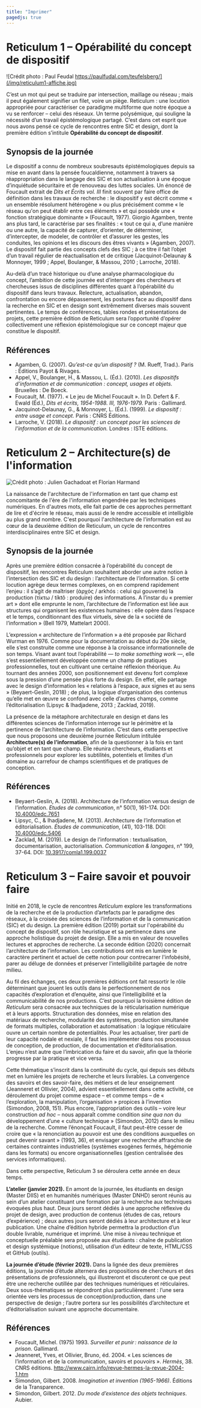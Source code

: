 ```yaml
---
title: "Imprimer"
pagedjs: true
---
```


# Reticulum 1 – Opérabilité du concept de dispositif

![Crédit photo : Paul Feudal https://paulfudal.com/teufelsberg/](/img/reticulum1-affiche.jpg)

C’est un mot qui peut se traduire par intersection, maillage ou réseau ; mais il peut également signifier un filet, voire un piège. Reticulum : une locution appropriée pour caractériser ce paradigme multiforme que notre époque a vu se renforcer – celui des réseaux. Un terme polysémique, qui souligne la nécessité d’un travail épistémologique partagé. C’est dans cet esprit que nous avons pensé ce cycle de rencontres entre SIC et design, dont la première édition s’intitule **Opérabilité du concept de dispositif**.

## Synopsis de la journée

Le dispositif a connu de nombreux soubresauts épistémologiques depuis sa mise en avant dans la pensée foucaldienne, notamment à travers sa réappropriation dans le langage des SIC et son actualisation à une époque d’inquiétude sécuritaire et de renouveau des luttes sociales. Un énoncé de Foucault extrait de *Dits et Écrits vol. III* finit souvent par faire office de définition dans les travaux de recherche : le dispositif y est décrit comme « un ensemble résolument hétérogène » ou plus précisément comme « le réseau qu'on peut établir entre ces éléments » et qui possède une « fonction stratégique dominante » (Foucault, 1977). Giorgio Agamben, trente ans plus tard, le caractérise par ses finalités : « tout ce qui a, d’une manière ou une autre, la capacité de capturer, d’orienter, de déterminer, d’intercepter, de modeler, de contrôler et d’assurer les gestes, les conduites, les opinions et les discours des êtres vivants » (Agamben, 2007). Le dispositif fait partie des concepts clefs des SIC ; à ce titre il fait l’objet d’un travail régulier de réactualisation et de critique (Jacquinot-Delaunay & Monnoyer, 1999 ; Appel, Boulanger, & Massou, 2010 ; Larroche, 2018).

Au-delà d’un tracé historique ou d’une analyse pharmacologique du concept, l’ambition de cette journée est d’interroger des chercheurs et chercheuses issus de disciplines différentes quant à l’opérabilité du dispositif dans leurs travaux. Relecture, actualisation, abandon, confrontation ou encore dépassement, les postures face au dispositif dans la recherche en SIC et en design sont extrêmement diverses mais souvent pertinentes. Le temps de conférences, tables rondes et présentations de projets, cette première édition de Reticulum sera l’opportunité d’opérer collectivement une réflexion épistémologique sur ce concept majeur que constitue le dispositif.

## Références

- Agamben, G. (2007). *Qu’est-ce qu’un dispositif ?* (M. Rueff, Trad.). Paris : Éditions Payot & Rivages.
- Appel, V., Boulanger, H., & Massou, L. (Éd.). (2010). *Les dispositifs d’information et de communication : concept, usages et objets.* Bruxelles : De Boeck.
- Foucault, M. (1977). « Le jeu de Michel Foucault ». In D. Defert & F. Ewald (Éd.), *Dits et écrits, 1954-1988. III, 1976-1979.* Paris : Gallimard.
- Jacquinot-Delaunay, G., & Monnoyer, L. (Éd.). (1999). *Le dispositif : entre usage et concept.* Paris : CNRS Éditions.
- Larroche, V. (2018). *Le dispositif : un concept pour les sciences de l’information et de la communication.* Londres : ISTE éditions.

# Reticulum 2 – Architecture(s) de l'information

![Crédit photo : Julien Gachadoat et Florian Harmand](/img/reticulum2-affiche.jpg)

La naissance de l'architecture de l'information en tant que champ est concomitante de l'ère de l'information engendrée par les techniques numériques. En d'autres mots, elle fait partie de ces approches permettant de lire et d'écrire le réseau, mais aussi de le rendre accessible et intelligible au plus grand nombre. C'est pourquoi l'architecture de l'information est au cœur de la deuxième édition de Reticulum, un cycle de rencontres interdisciplinaires entre SIC et design.

## Synopsis de la journée

Après une première édition consacrée à l’opérabilité du concept de dispositif, les rencontres Reticulum souhaitent aborder une autre notion à l’intersection des SIC et du design : l’architecture de l’information. Si cette locution agrège deux termes complexes, on en comprend rapidement l’enjeu : il s’agit de maîtriser (ἀρχός / arkhós : celui qui gouverne) la production (τίκτω / tíktô : produire) des informations. A l’instar du « premier art » dont elle emprunte le nom, l’architecture de l’information est liée aux structures qui organisent les existences humaines : elle opère dans l’espace et le temps, conditionnant des flux virtuels, sève de la « société de l’information » (Bell 1979, Mattelart 2000).

L’expression « architecture de l’information » a été proposée par Richard Wurman en 1976. Comme pour la documentation au début du 20e siècle, elle s’est construite comme une réponse à la croissance informationnelle de son temps. Visant avant tout l’opérabilité — *to make something work* —, elle s’est essentiellement développée comme un champ de pratiques professionnelles, tout en cultivant une certaine réflexion théorique. Au tournant des années 2000, son positionnement est devenu fort complexe sous la pression d’une pensée plus forte du design. En effet, elle partage avec le design d’information les « relations ‫à l’espace, ‪aux signes et au sens » (Beyaert-Geslin, 2018) ; de plus, la logique d’organisation des contenus qu’elle met en œuvre se confond avec celle d’autres champs, comme l’éditorialisation (Lipsyc & Ihadjadene, 2013 ; Zacklad, 2019).

La présence de la métaphore architecturale en design et dans les différentes sciences de l’information interroge sur le périmètre et la pertinence de l’architecture de l’information. C’est dans cette perspective que nous proposons une deuxième journée Reticulum intitulée **Architecture(s) de l’information**, afin de la questionner à la fois en tant qu’objet et en tant que champ. Elle réunira chercheurs, étudiants et professionnels pour explorer les subtilités, potentiels et limites d’un domaine au carrefour de champs scientifiques et de pratiques de conception.

## Références

- Beyaert-Geslin, A. (2018). ‪Architecture de l’information versus design de l’information‪. *Etudes de communication*, n° 50(1), 161-174. DOI: [10.4000/edc.7651](https://doi.org/10.4000/edc.7651)
- Lipsyc, C., & Ihadjadene, M. (2013). Architecture de l’information et éditorialisation. *Études de communication*, (41), 103-118. DOI: [10.4000/edc.5406](https://doi.org/10.4000/edc.5406)
- Zacklad, M. (2019). Le design de l’information : textualisation, documentarisation, auctorialisation. *Communication & langages*, n° 199, 37-64. DOI: [10.3917/comla1.199.0037](https://doi.org/10.3917/comla1.199.0037)

# Reticulum 3 – Faire savoir et pouvoir faire

Initié en 2018, le cycle de rencontres *Reticulum* explore les transformations de la recherche et de la production d’artefacts par le paradigme des réseaux, à la croisée des sciences de l’information et de la communication (SIC) et du design. La première édition (2019) portait sur l'opérabilité du concept de dispositif, son rôle heuristique et sa pertinence dans une approche holistique du projet de design. Elle a mis en valeur de nouvelles lectures et approches de recherche. La seconde édition (2020) concernait l’architecture de l’information. Les contributions ont mis en lumière le caractère pertinent et actuel de cette notion pour contrecarrer l'infobésité, parer au déluge de données et préserver l'intelligibilité partagée de notre milieu.

Au fil des échanges, ces deux premières éditions ont fait ressortir le rôle déterminant que jouent les outils dans le perfectionnement de nos capacités d’exploration et d’enquête, ainsi que l’intelligibilité et la communicabilité de nos productions. C’est pourquoi la troisième édition de *Reticulum* sera consacrée aux techniques de la réticularisation numérique et à leurs apports. Structuration des données, mise en relation des matériaux de recherche, modularité des systèmes, production simultanée de formats multiples, collaboration et automatisation : la logique réticulaire ouvre un certain nombre de potentialités. Pour les actualiser, tirer parti de leur capacité nodale et nexiale, il faut les implémenter dans nos processus de conception, de production, de documentation et d’éditorialisation. L’enjeu n’est autre que l’imbrication du faire et du savoir, afin que la théorie progresse par la pratique et vice versa.

Cette thématique s’inscrit dans la continuité du cycle, qui depuis ses débuts met en lumière les projets de recherche et leurs livrables. La convergence des savoirs et des savoir-faire, des métiers et de leur enseignement (Jeanneret et Ollivier, 2004), advient essentiellement dans cette activité, ce déroulement du projet comme espace – et comme temps – de « l’exploration, la manipulation, l’organisation » propices à l’invention (Simondon, 2008, 151). Plus encore, l’appropriation des outils – voire leur construction *ad hoc* – nous apparaît comme condition *sine qua non* du développement d’une « culture technique » (Simondon, 2012) dans le milieu de la recherche. Comme l’énonçait Foucault, il faut peut-être cesser de croire que « la renonciation au pouvoir est une des conditions auxquelles on peut devenir savant » (1993, 36), et envisager une recherche affranchie de certaines contraintes industrielles (systèmes exogènes fermés, hégémonie dans les formats) ou encore organisationnelles (gestion centralisée des services informatiques).

Dans cette perspective, Reticulum 3 se déroulera cette année en deux temps.

**L’atelier (janvier 2021).** En amont de la journée, les étudiants en design (Master DIIS) et en humanités numériques (Master DNHD) seront réunis au sein d’un atelier constituant une formation par la recherche aux techniques évoquées plus haut. Deux jours seront dédiés à une approche réflexive du projet de design, avec production de contenus (études de cas, retours d’expérience) ; deux autres jours seront dédiés à leur architecture et à leur publication. Une chaîne d’édition hybride permettra la production d’un double livrable, numérique et imprimé. Une mise à niveau technique et conceptuelle préalable sera proposée aux étudiants : chaîne de publication et design systémique (notions), utilisation d’un éditeur de texte, HTML/CSS et GitHub (outils).

**La journée d’étude (février 2021).** Dans la lignée des deux premières éditions, la journée d’étude alternera des propositions de chercheurs et des présentations de professionnels, qui illustreront et discuteront ce que peut être une recherche outillée par des techniques numériques et réticulaires. Deux sous-thématiques se répondront plus particulièrement : l’une sera orientée vers les processus de conception/production, dans une perspective de design ; l’autre portera sur les possibilités d’architecture et d’éditorialisation suivant une approche documentaire.

## Références

- Foucault, Michel. (1975) 1993. *Surveiller et punir : naissance de la prison*. Gallimard.
- Jeanneret, Yves, et Ollivier, Bruno, éd. 2004. « Les sciences de l’information et de la communication, savoirs et pouvoirs ». *Hermès*, 38. CNRS éditions. <http://www.cairn.info/revue-hermes-la-revue-2004-1.htm>
- Simondon, Gilbert. 2008. *Imagination et invention (1965-1966)*. Éditions de la Transparence.
- Simondon, Gilbert. 2012. *Du mode d’existence des objets techniques*. Aubier.